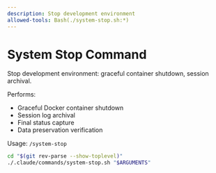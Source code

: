```yaml
---
description: Stop development environment
allowed-tools: Bash(./system-stop.sh:*)
---
```


# System Stop Command

Stop development environment: graceful container shutdown, session archival.

Performs:
- Graceful Docker container shutdown
- Session log archival
- Final status capture
- Data preservation verification

Usage: `/system-stop`

```bash
cd "$(git rev-parse --show-toplevel)"
./.claude/commands/system-stop.sh "$ARGUMENTS"
```